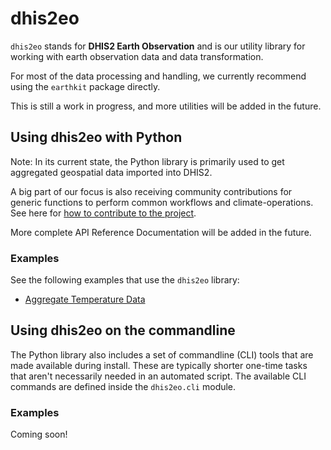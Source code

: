 # dhis2eo

`dhis2eo` stands for **DHIS2 Earth Observation** and is our utility library for working with earth observation data and data transformation. 

For most of the data processing and handling, we currently recommend using the `earthkit` package directly. 

This is still a work in progress, and more utilities will be added in the future. 

## Using dhis2eo with Python

Note: In its current state, the Python library is primarily used to get aggregated geospatial data imported into DHIS2. 

A big part of our focus is also receiving community contributions for generic functions to perform common workflows and climate-operations. See here for [how to contribute to the project](../contribute.md). 

More complete API Reference Documentation will be added in the future.

### Examples

See the following examples that use the `dhis2eo` library: 

- [Aggregate Temperature Data](../aggregation/temperature.ipynb)

## Using dhis2eo on the commandline

The Python library also includes a set of commandline (CLI) tools that are made available during install. 
These are typically shorter one-time tasks that aren't necessarily needed in an automated script. 
The available CLI commands are defined inside the `dhis2eo.cli` module. 

### Examples

Coming soon! 
